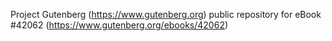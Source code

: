 Project Gutenberg (https://www.gutenberg.org) public repository for eBook #42062 (https://www.gutenberg.org/ebooks/42062)
